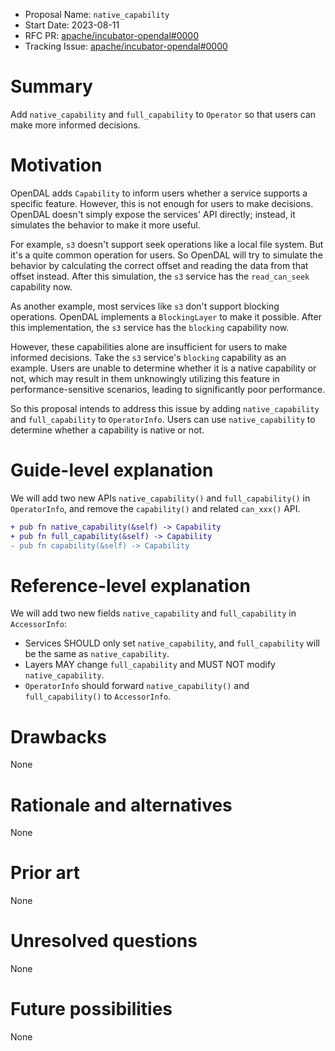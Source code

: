 - Proposal Name: `native_capability`
- Start Date: 2023-08-11
- RFC PR: [apache/incubator-opendal#0000](https://github.com/apache/incubator-opendal/pull/0000)
- Tracking Issue: [apache/incubator-opendal#0000](https://github.com/apache/incubator-opendal/issues/0000)

# Summary

Add `native_capability` and `full_capability` to `Operator` so that users can make more informed decisions.

# Motivation

OpenDAL adds `Capability` to inform users whether a service supports a specific feature. However, this is not enough for users to make decisions. OpenDAL doesn't simply expose the services' API directly; instead, it simulates the behavior to make it more useful.

For example, `s3` doesn't support seek operations like a local file system. But it's a quite common operation for users. So OpenDAL will try to simulate the behavior by calculating the correct offset and reading the data from that offset instead. After this simulation, the `s3` service has the `read_can_seek` capability now.

As another example, most services like `s3` don't support blocking operations. OpenDAL implements a `BlockingLayer` to make it possible. After this implementation, the `s3` service has the `blocking` capability now.

However, these capabilities alone are insufficient for users to make informed decisions. Take the `s3` service's `blocking` capability as an example. Users are unable to determine whether it is a native capability or not, which may result in them unknowingly utilizing this feature in performance-sensitive scenarios, leading to significantly poor performance.

So this proposal intends to address this issue by adding `native_capability` and `full_capability` to `OperatorInfo`. Users can use `native_capability` to determine whether a capability is native or not.

# Guide-level explanation

We will add two new APIs `native_capability()` and `full_capability()` in `OperatorInfo`, and remove the `capability()` and related `can_xxx()` API.

```diff
+ pub fn native_capability(&self) -> Capability
+ pub fn full_capability(&self) -> Capability
- pub fn capability(&self) -> Capability
```

# Reference-level explanation

We will add two new fields `native_capability` and `full_capability` in `AccessorInfo`:

- Services SHOULD only set `native_capability`, and `full_capability` will be the same as `native_capability`.
- Layers MAY change `full_capability` and MUST NOT modify `native_capability`.
- `OperatorInfo` should forward `native_capability()` and `full_capability()` to `AccessorInfo`.

# Drawbacks

None

# Rationale and alternatives

None

# Prior art

None

# Unresolved questions

None

# Future possibilities

None
